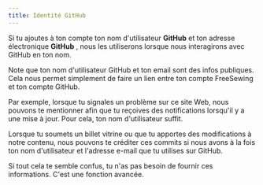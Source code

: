 ```yaml
---
title: Identité GitHub
---
```


Si tu ajoutes à ton compte ton nom d'utilisateur **GitHub** et ton adresse électronique **GitHub** , nous les utiliserons lorsque nous interagirons avec GitHub en ton nom.

Note que ton nom d'utilisateur GitHub et ton email sont des infos publiques. Cela nous permet simplement de faire un lien entre ton compte FreeSewing et ton compte GitHub.

Par exemple, lorsque tu signales un problème sur ce site Web, nous pouvons te mentionner afin que tu reçoives des notifications lorsqu'il y a une mise à jour. Pour cela, ton nom d'utilisateur suffit.

Lorsque tu soumets un billet vitrine ou que tu apportes des modifications à notre contenu, nous pouvons te créditer ces commits si nous avons à la fois ton nom d'utilisateur et l'adresse e-mail que tu utilises sur GitHub.

<Note compact>Si tout cela te semble confus, tu n'as pas besoin de fournir ces informations. C'est une fonction avancée.</Note>
